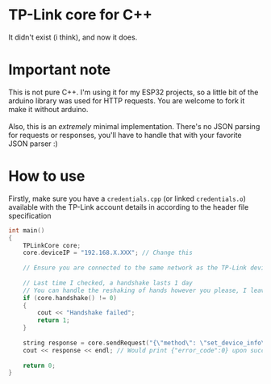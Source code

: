# TP-Link core for C++
It didn't exist (i think), and now it does.

# Important note
This is not pure C++. I'm using it for my ESP32 projects, so a little bit of the arduino library was used for HTTP requests.
You are welcome to fork it make it without arduino. \
\
Also, this is an *extremely* minimal implementation. There's no JSON parsing for requests or responses, you'll have to handle that with your favorite JSON parser :)

# How to use
Firstly, make sure you have a `credentials.cpp` (or linked `credentials.o`) available with the TP-Link account details in according to the header file specification

```cpp
int main()
{
    TPLinkCore core;
    core.deviceIP = "192.168.X.XXX"; // Change this
    
    // Ensure you are connected to the same network as the TP-Link device !!!
    
    // Last time I checked, a handshake lasts 1 day
    // You can handle the reshaking of hands however you please, I leave it up to you.
    if (core.handshake() != 0)
    {
        cout << "Handshake failed";
        return 1;
    }
    
    string response = core.sendRequest("{\"method\": \"set_device_info\", \"params\": {\"device_on\": true}}");
    cout << response << endl; // Would print {"error_code":0} upon success
    
    return 0;
}
```
